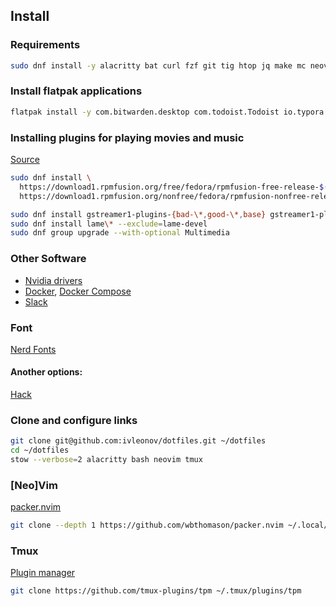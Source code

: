 ## Install
### Requirements
```sh
sudo dnf install -y alacritty bat curl fzf git tig htop jq make mc neovim nodejs openssl-devel zlib-devel perl-App-cpanminus starship the_silver_searcher tmux stow fd-find
```

### Install flatpak applications
```sh
flatpak install -y com.bitwarden.desktop com.todoist.Todoist io.typora.Typora md.obsidian.Obsidian org.telegram.desktop us.zoom.Zoom
```

### Installing plugins for playing movies and music
[Source](https://docs.fedoraproject.org/en-US/quick-docs/assembly_installing-plugins-for-playing-movies-and-music/)
```sh
sudo dnf install \
  https://download1.rpmfusion.org/free/fedora/rpmfusion-free-release-$(rpm -E %fedora).noarch.rpm \
  https://download1.rpmfusion.org/nonfree/fedora/rpmfusion-nonfree-release-$(rpm -E %fedora).noarch.rpm

sudo dnf install gstreamer1-plugins-{bad-\*,good-\*,base} gstreamer1-plugin-openh264 gstreamer1-libav --exclude=gstreamer1-plugins-bad-free-devel
sudo dnf install lame\* --exclude=lame-devel
sudo dnf group upgrade --with-optional Multimedia
```

### Other Software
- [Nvidia drivers](https://rpmfusion.org/Howto/NVIDIA)
- [Docker](https://docs.docker.com/engine/install/ubuntu), [Docker Compose](https://docs.docker.com/compose/install/)
- [Slack](https://slack.com/intl/en-ua/downloads/linux)

### Font
[Nerd Fonts](https://github.com/ryanoasis/nerd-fonts)

#### Another options:
[Hack](https://sourcefoundry.org/hack/)

### Clone and configure links
```sh
git clone git@github.com:ivleonov/dotfiles.git ~/dotfiles
cd ~/dotfiles
stow --verbose=2 alacritty bash neovim tmux
```

### [Neo]Vim
[packer.nvim](https://github.com/wbthomason/packer.nvim#quickstart)
```sh
git clone --depth 1 https://github.com/wbthomason/packer.nvim ~/.local/share/nvim/site/pack/packer/start/packer.nvim
```

### Tmux
[Plugin manager](https://github.com/tmux-plugins/tpm)
```sh
git clone https://github.com/tmux-plugins/tpm ~/.tmux/plugins/tpm
```
